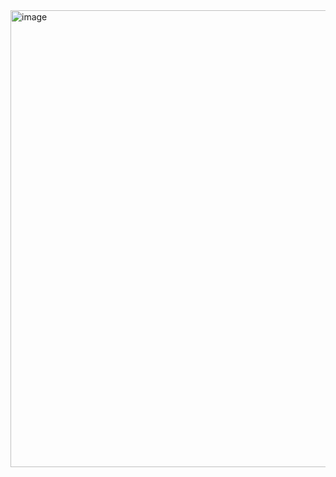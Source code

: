 <img width="1309" height="731" alt="image" src="https://github.com/user-attachments/assets/1b9f7ef9-efc7-4a1d-9175-1fadb3a931bc" />
